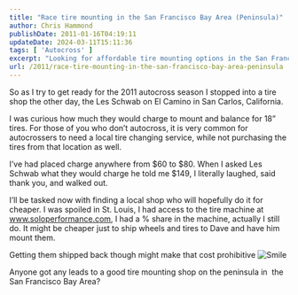 ```yaml
---
title: "Race tire mounting in the San Francisco Bay Area (Peninsula)"
author: Chris Hammond
publishDate: 2011-01-16T04:19:11
updateDate: 2024-03-11T15:11:36
tags: [ 'Autocross' ]
excerpt: "Looking for affordable tire mounting options in the San Francisco Bay Area? Avoid overpriced services and explore budget-friendly options for your autocross season prep!"
url: /2011/race-tire-mounting-in-the-san-francisco-bay-area-peninsula  # Use the generated URL with year
---
```

<p>So as I try to get ready for the 2011 autocross season I stopped into a tire shop the other day, the Les Schwab on El Camino in San Carlos, California.</p>  <p>I was curious how much they would charge to mount and balance for 18” tires. For those of you who don’t autocross, it is very common for autocrossers to need a local tire changing service, while not purchasing the tires from that location as well.</p>  <p>I’ve had placed charge anywhere from $60 to $80. When I asked Les Schwab what they would charge he told me $149, I literally laughed, said thank you, and walked out.</p>  <p>I’ll be tasked now with finding a local shop who will hopefully do it for cheaper. I was spoiled in St. Louis, I had access to the tire machine at <a href="https://www.soloperformance.com">www.soloperformance.com</a>, I had a % share in the machine, actually I still do. It might be cheaper just to ship wheels and tires to Dave and have him mount them.</p>  <p>Getting them shipped back though might make that cost prohibitive <img style="border-bottom-style: none; border-right-style: none; border-top-style: none; border-left-style: none" class="wlEmoticon wlEmoticon-smile" alt="Smile" src="https://www.project350z.com/Portals/4/PublishThumbnails/Windows-Live-Writer/38c1eaeeaf3c_1076/wlEmoticon-smile_2.png" /></p>  <p>Anyone got any leads to a good tire mounting shop on the peninsula in&#160; the San Francisco Bay Area?</p>


